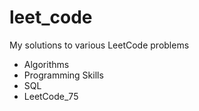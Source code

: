 # leet_code
My solutions to various LeetCode problems

* Algorithms
* Programming Skills
* SQL
* LeetCode_75
